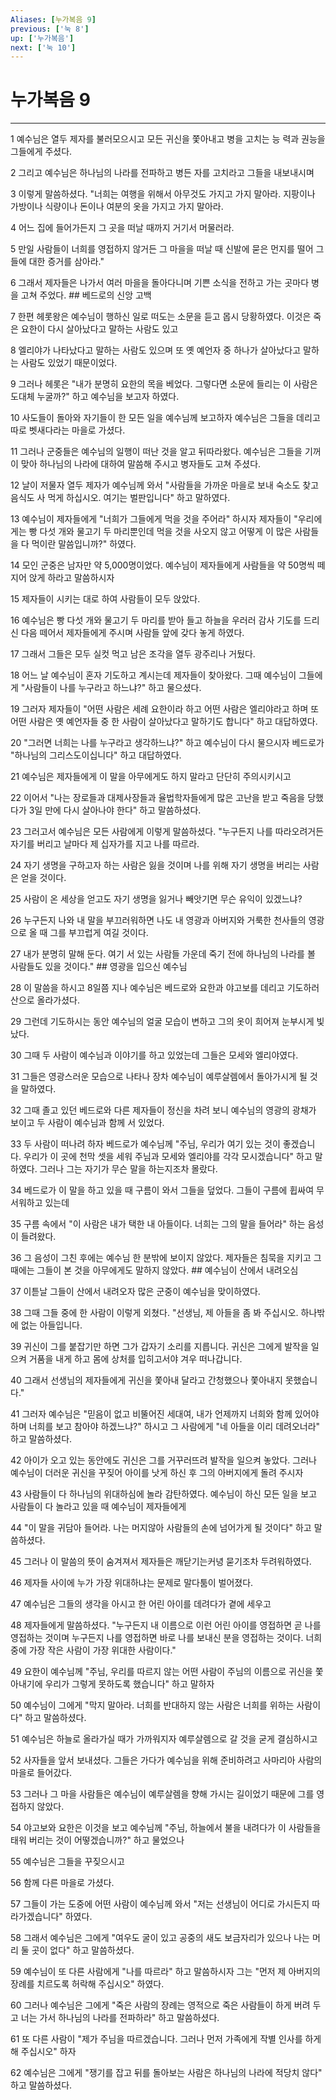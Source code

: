 ```yaml
---
Aliases: [누가복음 9]
previous: ['눅 8']
up: ['누가복음']
next: ['눅 10']
---
```

# 누가복음 9

***


1 예수님은 열두 제자를 불러모으시고 모든 귀신을 쫓아내고 병을 고치는 능 력과 권능을 그들에게 주셨다. 

2 그리고 예수님은 하나님의 나라를 전파하고 병든 자를 고치라고 그들을 내보내시며 

3 이렇게 말씀하셨다. "너희는 여행을 위해서 아무것도 가지고 가지 말아라. 지팡이나 가방이나 식량이나 돈이나 여분의 옷을 가지고 가지 말아라. 

4 어느 집에 들어가든지 그 곳을 떠날 때까지 거기서 머물러라. 

5 만일 사람들이 너희를 영접하지 않거든 그 마을을 떠날 때 신발에 묻은 먼지를 떨어 그들에 대한 증거를 삼아라." 

6 그래서 제자들은 나가서 여러 마을을 돌아다니며 기쁜 소식을 전하고 가는 곳마다 병을 고쳐 주었다. ## 베드로의 신앙 고백 

7 한편 헤롯왕은 예수님이 행하신 일로 떠도는 소문을 듣고 몹시 당황하였다. 이것은 죽은 요한이 다시 살아났다고 말하는 사람도 있고 

8 엘리야가 나타났다고 말하는 사람도 있으며 또 옛 예언자 중 하나가 살아났다고 말하는 사람도 있었기 때문이었다. 

9 그러나 헤롯은 "내가 분명히 요한의 목을 베었다. 그렇다면 소문에 들리는 이 사람은 도대체 누굴까?" 하고 예수님을 보고자 하였다. 

10 사도들이 돌아와 자기들이 한 모든 일을 예수님께 보고하자 예수님은 그들을 데리고 따로 벳새다라는 마을로 가셨다. 

11 그러나 군중들은 예수님의 일행이 떠난 것을 알고 뒤따라왔다. 예수님은 그들을 기꺼이 맞아 하나님의 나라에 대하여 말씀해 주시고 병자들도 고쳐 주셨다. 

12 날이 저물자 열두 제자가 예수님께 와서 "사람들을 가까운 마을로 보내 숙소도 찾고 음식도 사 먹게 하십시오. 여기는 벌판입니다" 하고 말하였다. 

13 예수님이 제자들에게 "너희가 그들에게 먹을 것을 주어라" 하시자 제자들이 "우리에게는 빵 다섯 개와 물고기 두 마리뿐인데 먹을 것을 사오지 않고 어떻게 이 많은 사람들을 다 먹이란 말씀입니까?" 하였다. 

14 모인 군중은 남자만 약 5,000명이었다. 예수님이 제자들에게 사람들을 약 50명씩 떼지어 앉게 하라고 말씀하시자 

15 제자들이 시키는 대로 하여 사람들이 모두 앉았다. 

16 예수님은 빵 다섯 개와 물고기 두 마리를 받아 들고 하늘을 우러러 감사 기도를 드리신 다음 떼어서 제자들에게 주시며 사람들 앞에 갖다 놓게 하였다. 

17 그래서 그들은 모두 실컷 먹고 남은 조각을 열두 광주리나 거뒀다. 

18 어느 날 예수님이 혼자 기도하고 계시는데 제자들이 찾아왔다. 그때 예수님이 그들에게 "사람들이 나를 누구라고 하느냐?" 하고 물으셨다. 

19 그러자 제자들이 "어떤 사람은 세례 요한이라 하고 어떤 사람은 엘리야라고 하며 또 어떤 사람은 옛 예언자들 중 한 사람이 살아났다고 말하기도 합니다" 하고 대답하였다. 

20 "그러면 너희는 나를 누구라고 생각하느냐?" 하고 예수님이 다시 물으시자 베드로가 "하나님의 그리스도이십니다" 하고 대답하였다. 

21 예수님은 제자들에게 이 말을 아무에게도 하지 말라고 단단히 주의시키시고 

22 이어서 "나는 장로들과 대제사장들과 율법학자들에게 많은 고난을 받고 죽음을 당했다가 3일 만에 다시 살아나야 한다" 하고 말씀하셨다. 

23 그러고서 예수님은 모든 사람에게 이렇게 말씀하셨다. "누구든지 나를 따라오려거든 자기를 버리고 날마다 제 십자가를 지고 나를 따르라. 

24 자기 생명을 구하고자 하는 사람은 잃을 것이며 나를 위해 자기 생명을 버리는 사람은 얻을 것이다. 

25 사람이 온 세상을 얻고도 자기 생명을 잃거나 빼앗기면 무슨 유익이 있겠느냐? 

26 누구든지 나와 내 말을 부끄러워하면 나도 내 영광과 아버지와 거룩한 천사들의 영광으로 올 때 그를 부끄럽게 여길 것이다. 

27 내가 분명히 말해 둔다. 여기 서 있는 사람들 가운데 죽기 전에 하나님의 나라를 볼 사람들도 있을 것이다." ## 영광을 입으신 예수님 

28 이 말씀을 하시고 8일쯤 지나 예수님은 베드로와 요한과 야고보를 데리고 기도하러 산으로 올라가셨다. 

29 그런데 기도하시는 동안 예수님의 얼굴 모습이 변하고 그의 옷이 희어져 눈부시게 빛났다. 

30 그때 두 사람이 예수님과 이야기를 하고 있었는데 그들은 모세와 엘리야였다. 

31 그들은 영광스러운 모습으로 나타나 장차 예수님이 예루살렘에서 돌아가시게 될 것을 말하였다. 

32 그때 졸고 있던 베드로와 다른 제자들이 정신을 차려 보니 예수님의 영광의 광채가 보이고 두 사람이 예수님과 함께 서 있었다. 

33 두 사람이 떠나려 하자 베드로가 예수님께 "주님, 우리가 여기 있는 것이 좋겠습니다. 우리가 이 곳에 천막 셋을 세워 주님과 모세와 엘리야를 각각 모시겠습니다" 하고 말하였다. 그러나 그는 자기가 무슨 말을 하는지조차 몰랐다. 

34 베드로가 이 말을 하고 있을 때 구름이 와서 그들을 덮었다. 그들이 구름에 휩싸여 무서워하고 있는데 

35 구름 속에서 "이 사람은 내가 택한 내 아들이다. 너희는 그의 말을 들어라" 하는 음성이 들려왔다. 

36 그 음성이 그친 후에는 예수님 한 분밖에 보이지 않았다. 제자들은 침묵을 지키고 그 때에는 그들이 본 것을 아무에게도 말하지 않았다. ## 예수님이 산에서 내려오심 

37 이튿날 그들이 산에서 내려오자 많은 군중이 예수님을 맞이하였다. 

38 그때 그들 중에 한 사람이 이렇게 외쳤다. "선생님, 제 아들을 좀 봐 주십시오. 하나밖에 없는 아들입니다. 

39 귀신이 그를 붙잡기만 하면 그가 갑자기 소리를 지릅니다. 귀신은 그에게 발작을 일으켜 거품을 내게 하고 몸에 상처를 입히고서야 겨우 떠나갑니다. 

40 그래서 선생님의 제자들에게 귀신을 쫓아내 달라고 간청했으나 쫓아내지 못했습니다." 

41 그러자 예수님은 "믿음이 없고 비뚤어진 세대여, 내가 언제까지 너희와 함께 있어야 하며 너희를 보고 참아야 하겠느냐?" 하시고 그 사람에게 "네 아들을 이리 데려오너라" 하고 말씀하셨다. 

42 아이가 오고 있는 동안에도 귀신은 그를 거꾸러뜨려 발작을 일으켜 놓았다. 그러나 예수님이 더러운 귀신을 꾸짖어 아이를 낫게 하신 후 그의 아버지에게 돌려 주시자 

43 사람들이 다 하나님의 위대하심에 놀라 감탄하였다. 예수님이 하신 모든 일을 보고 사람들이 다 놀라고 있을 때 예수님이 제자들에게 

44 "이 말을 귀담아 들어라. 나는 머지않아 사람들의 손에 넘어가게 될 것이다" 하고 말씀하셨다. 

45 그러나 이 말씀의 뜻이 숨겨져서 제자들은 깨닫기는커녕 묻기조차 두려워하였다. 

46 제자들 사이에 누가 가장 위대하냐는 문제로 말다툼이 벌어졌다. 

47 예수님은 그들의 생각을 아시고 한 어린 아이를 데려다가 곁에 세우고 

48 제자들에게 말씀하셨다. "누구든지 내 이름으로 이런 어린 아이를 영접하면 곧 나를 영접하는 것이며 누구든지 나를 영접하면 바로 나를 보내신 분을 영접하는 것이다. 너희 중에 가장 작은 사람이 가장 위대한 사람이다." 

49 요한이 예수님께 "주님, 우리를 따르지 않는 어떤 사람이 주님의 이름으로 귀신을 쫓아내기에 우리가 그렇게 못하도록 했습니다" 하고 말하자 

50 예수님이 그에게 "막지 말아라. 너희를 반대하지 않는 사람은 너희를 위하는 사람이다" 하고 말씀하셨다. 

51 예수님은 하늘로 올라가실 때가 가까워지자 예루살렘으로 갈 것을 굳게 결심하시고 

52 사자들을 앞서 보내셨다. 그들은 가다가 예수님을 위해 준비하려고 사마리아 사람의 마을로 들어갔다. 

53 그러나 그 마을 사람들은 예수님이 예루살렘을 향해 가시는 길이었기 때문에 그를 영접하지 않았다. 

54 야고보와 요한은 이것을 보고 예수님께 "주님, 하늘에서 불을 내려다가 이 사람들을 태워 버리는 것이 어떻겠습니까?" 하고 물었으나 

55 예수님은 그들을 꾸짖으시고 

56 함께 다른 마을로 가셨다. 

57 그들이 가는 도중에 어떤 사람이 예수님께 와서 "저는 선생님이 어디로 가시든지 따라가겠습니다" 하였다. 

58 그래서 예수님은 그에게 "여우도 굴이 있고 공중의 새도 보금자리가 있으나 나는 머리 둘 곳이 없다" 하고 말씀하셨다. 

59 예수님이 또 다른 사람에게 "나를 따르라" 하고 말씀하시자 그는 "먼저 제 아버지의 장례를 치르도록 허락해 주십시오" 하였다. 

60 그러나 예수님은 그에게 "죽은 사람의 장례는 영적으로 죽은 사람들이 하게 버려 두고 너는 가서 하나님의 나라를 전파하라" 하고 말씀하셨다. 

61 또 다른 사람이 "제가 주님을 따르겠습니다. 그러나 먼저 가족에게 작별 인사를 하게 해 주십시오" 하자 

62 예수님은 그에게 "쟁기를 잡고 뒤를 돌아보는 사람은 하나님의 나라에 적당치 않다" 하고 말씀하셨다.
